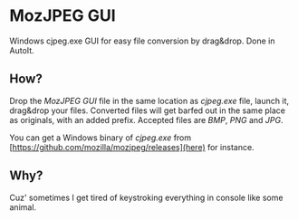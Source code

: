 # MozJPEG GUI
Windows cjpeg.exe GUI for easy file conversion by drag&amp;drop. Done in AutoIt.

## How?
Drop the _MozJPEG GUI_ file in the same location as _cjpeg.exe_ file, launch it, drag&drop your files. Converted files will get barfed out in the same place as originals, with an added prefix. Accepted files are _BMP_, _PNG_ and _JPG_.

You can get a Windows binary of _cjpeg.exe_ from [https://github.com/mozilla/mozjpeg/releases](here) for instance.

## Why?
Cuz' sometimes I get tired of keystroking everything in console like some animal.
